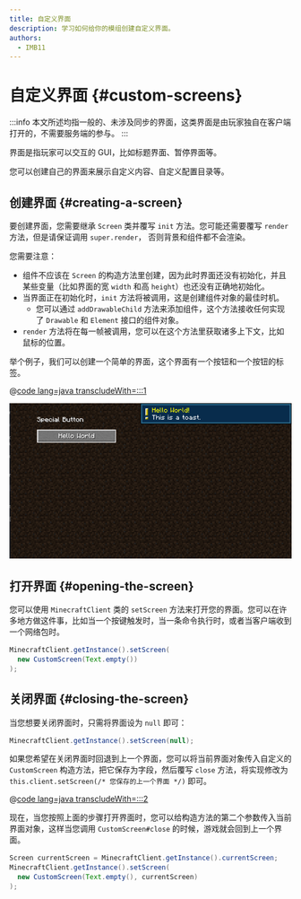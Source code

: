 ```yaml
---
title: 自定义界面
description: 学习如何给你的模组创建自定义界面。
authors:
  - IMB11
---
```


# 自定义界面 {#custom-screens}

:::info
本文所述均指一般的、未涉及同步的界面，这类界面是由玩家独自在客户端打开的，不需要服务端的参与。
:::

界面是指玩家可以交互的 GUI，比如标题界面、暂停界面等。

您可以创建自己的界面来展示自定义内容、自定义配置目录等。

## 创建界面 {#creating-a-screen}

要创建界面，您需要继承 `Screen` 类并覆写 `init` 方法。您可能还需要覆写 `render` 方法，但是请保证调用 `super.render`， 否则背景和组件都不会渲染。

您需要注意：

- 组件不应该在 `Screen` 的构造方法里创建，因为此时界面还没有初始化，并且某些变量（比如界面的宽 `width` 和高 `height`）也还没有正确地初始化。
- 当界面正在初始化时，`init` 方法将被调用，这是创建组件对象的最佳时机。
  - 您可以通过 `addDrawableChild` 方法来添加组件，这个方法接收任何实现了 `Drawable` 和 `Element` 接口的组件对象。
- `render` 方法将在每一帧被调用，您可以在这个方法里获取诸多上下文，比如鼠标的位置。

举个例子，我们可以创建一个简单的界面，这个界面有一个按钮和一个按钮的标签。

@[code lang=java transcludeWith=:::1](@/reference/latest/src/client/java/com/example/docs/rendering/screens/CustomScreen.java)

![自定义界面 1](/assets/develop/rendering/gui/custom-1-example.png)

## 打开界面 {#opening-the-screen}

您可以使用 `MinecraftClient` 类的 `setScreen` 方法来打开您的界面。您可以在许多地方做这件事，比如当一个按键触发时，当一条命令执行时，或者当客户端收到一个网络包时。

```java
MinecraftClient.getInstance().setScreen(
  new CustomScreen(Text.empty())
);
```

## 关闭界面 {#closing-the-screen}

当您想要关闭界面时，只需将界面设为 `null` 即可：

```java
MinecraftClient.getInstance().setScreen(null);
```

如果您希望在关闭界面时回退到上一个界面，您可以将当前界面对象传入自定义的 `CustomScreen` 构造方法，把它保存为字段，然后覆写 `close` 方法，将实现修改为 `this.client.setScreen(/* 您保存的上一个界面 */)` 即可。

@[code lang=java transcludeWith=:::2](@/reference/latest/src/client/java/com/example/docs/rendering/screens/CustomScreen.java)

现在，当您按照上面的步骤打开界面时，您可以给构造方法的第二个参数传入当前界面对象，这样当您调用 `CustomScreen#close` 的时候，游戏就会回到上一个界面。

```java
Screen currentScreen = MinecraftClient.getInstance().currentScreen;
MinecraftClient.getInstance().setScreen(
  new CustomScreen(Text.empty(), currentScreen)
);
```
